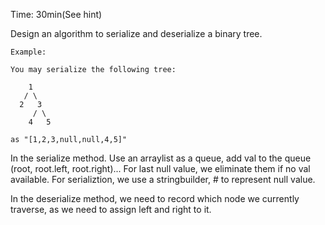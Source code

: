 Time: 30min(See hint)

Design an algorithm to serialize and deserialize a binary tree.



```
Example: 

You may serialize the following tree:

    1
   / \
  2   3
     / \
    4   5

as "[1,2,3,null,null,4,5]"
```



In the serialize method. Use an arraylist as a queue, add val to the queue (root, root.left, root.right)... For last null value, we eliminate them if no val available. For serializtion, we use a stringbuilder, # to represent null value.

In the deserialize method, we need to record which node we currently traverse, as we need to assign left and right to it.